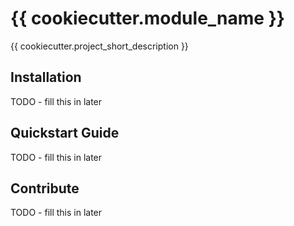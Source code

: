 {{ cookiecutter.module_name }}
======

{{ cookiecutter.project_short_description }}

Installation
------------

TODO - fill this in later

Quickstart Guide
----------------

TODO - fill this in later

Contribute
----------

TODO - fill this in later
